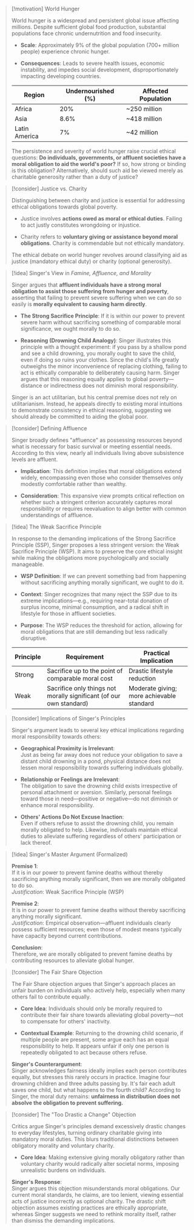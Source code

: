 > [!motivation] World Hunger
> 
> World hunger is a widespread and persistent global issue affecting millions. Despite sufficient global food production, substantial populations face chronic undernutrition and food insecurity.
> 
> - **Scale**: Approximately 9% of the global population (700+ million people) experience chronic hunger.
>     
> - **Consequences**: Leads to severe health issues, economic instability, and impedes social development, disproportionately impacting developing countries.
>     
> 
> |Region|Undernourished (%)|Affected Population|
> |---|---|---|
> |Africa|20%|~250 million|
> |Asia|8.6%|~418 million|
> |Latin America|7%|~42 million|
> 
> The persistence and severity of world hunger raise crucial ethical questions: **Do individuals, governments, or affluent societies have a moral obligation to aid the world's poor?** If so, how strong or binding is this obligation? Alternatively, should such aid be viewed merely as charitable generosity rather than a duty of justice?

> [!consider] Justice vs. Charity
> 
> Distinguishing between charity and justice is essential for addressing ethical obligations towards global poverty.
> 
> - Justice involves **actions owed as moral or ethical duties**. Failing to act justly constitutes wrongdoing or injustice.
>     
> - Charity refers to **voluntary giving or assistance beyond moral obligations**. Charity is commendable but not ethically mandatory.
>     
> 
> The ethical debate on world hunger revolves around classifying aid as justice (mandatory ethical duty) or charity (optional generosity).

> [!idea] Singer's View in _Famine, Affluence, and Morality_
> 
> Singer argues that **affluent individuals have a strong moral obligation to assist those suffering from hunger and poverty**, asserting that failing to prevent severe suffering when we can do so easily is **morally equivalent to causing harm directly**.
> 
> - **The Strong Sacrifice Principle**: If it is within our power to prevent severe harm without sacrificing something of comparable moral significance, we ought morally to do so.
>     
> - **Reasoning (Drowning Child Analogy)**: Singer illustrates this principle with a thought experiment: if you pass by a shallow pond and see a child drowning, you morally ought to save the child, even if doing so ruins your clothes. Since the child's life greatly outweighs the minor inconvenience of replacing clothing, failing to act is ethically comparable to deliberately causing harm. Singer argues that this reasoning equally applies to global poverty—distance or indirectness does not diminish moral responsibility.
>     
> 
> Singer is an act utilitarian, but his central premise does not rely on utilitarianism. Instead, he appeals directly to existing moral intuitions to demonstrate consistency in ethical reasoning, suggesting we should already be committed to aiding the global poor.

> [!consider] Defining Affluence
> 
> Singer broadly defines "affluence" as possessing resources beyond what is necessary for basic survival or meeting essential needs. According to this view, nearly all individuals living above subsistence levels are affluent.
> 
> - **Implication**: This definition implies that moral obligations extend widely, encompassing even those who consider themselves only modestly comfortable rather than wealthy.
>     
> - **Consideration**: This expansive view prompts critical reflection on whether such a stringent criterion accurately captures moral responsibility or requires reevaluation to align better with common understandings of affluence.
>

> [!idea] The Weak Sacrifice Principle
> 
> In response to the demanding implications of the Strong Sacrifice Principle (SSP), Singer proposes a less stringent version: the Weak Sacrifice Principle (WSP). It aims to preserve the core ethical insight while making the obligations more psychologically and socially manageable.
> 
> - **WSP Definition**: If we can prevent something bad from happening without sacrificing anything morally significant, we ought to do it.
>     
> - **Context**: Singer recognizes that many reject the SSP due to its extreme implications—e.g., requiring near-total donation of surplus income, minimal consumption, and a radical shift in lifestyle for those in affluent societies.
>     
> - **Purpose**: The WSP reduces the threshold for action, allowing for moral obligations that are still demanding but less radically disruptive.
>     
> 
> |Principle|Requirement|Practical Implication|
> |---|---|---|
> |Strong|Sacrifice up to the point of comparable moral cost|Drastic lifestyle reduction|
> |Weak|Sacrifice only things not morally significant (of our own standard) |Moderate giving; more achievable standard|

> [!consider] Implications of Singer's Principles
> 
> Singer's argument leads to several key ethical implications regarding moral responsibility towards others:
> 
> - **Geographical Proximity is Irrelevant**:  
>     Just as being far away does not reduce your obligation to save a distant child drowning in a pond, physical distance does not lessen moral responsibility towards suffering individuals globally.
>     
> - **Relationship or Feelings are Irrelevant**:  
>     The obligation to save the drowning child exists irrespective of personal attachment or aversion. Similarly, personal feelings toward those in need—positive or negative—do not diminish or enhance moral responsibility.
>     
> - **Others' Actions Do Not Excuse Inaction**:  
>     Even if others refuse to assist the drowning child, you remain morally obligated to help. Likewise, individuals maintain ethical duties to alleviate suffering regardless of others' participation or lack thereof.

> [!idea] Singer's Master Argument (Formalized)
> 
> **Premise 1**:  
> If it is in our power to prevent famine deaths without thereby sacrificing anything morally significant, then we are morally obligated to do so.  
> _Justification_: Weak Sacrifice Principle (WSP)
> 
> **Premise 2**:  
> It is in our power to prevent famine deaths without thereby sacrificing anything morally significant.  
> _Justification_: Empirical observation—affluent individuals clearly possess sufficient resources; even those of modest means typically have capacity beyond current contributions.
> 
> **Conclusion**:  
> Therefore, we are morally obligated to prevent famine deaths by contributing resources to alleviate global hunger.

> [!consider] The Fair Share Objection
> 
> The Fair Share objection argues that Singer's approach places an unfair burden on individuals who actively help, especially when many others fail to contribute equally.
> 
> - **Core Idea**: Individuals should only be morally required to contribute their fair share towards alleviating global poverty—not to compensate for others' inactivity.
>     
> - **Contextual Example**: Returning to the drowning child scenario, if multiple people are present, some argue each has an equal responsibility to help. It appears unfair if only one person is repeatedly obligated to act because others refuse.
>     
> 
> **Singer's Counterargument**:  
> Singer acknowledges fairness ideally implies each person contributes equally, but stresses this rarely occurs in practice. Imagine four drowning children and three adults passing by. It's fair each adult saves one child, but what happens to the fourth child? According to Singer, the moral duty remains: **unfairness in distribution does not absolve the obligation to prevent suffering.**

> [!consider] The "Too Drastic a Change" Objection
> 
> Critics argue Singer's principles demand excessively drastic changes to everyday lifestyles, turning ordinary charitable giving into mandatory moral duties. This blurs traditional distinctions between obligatory morality and voluntary charity.
> 
> - **Core Idea**: Making extensive giving morally obligatory rather than voluntary charity would radically alter societal norms, imposing unrealistic burdens on individuals.
>     
> 
> **Singer's Response**:  
> Singer argues this objection misunderstands moral obligations. Our current moral standards, he claims, are too lenient, viewing essential acts of justice incorrectly as optional charity. The drastic shift objection assumes existing practices are ethically appropriate, whereas Singer suggests we need to rethink morality itself, rather than dismiss the demanding implications.